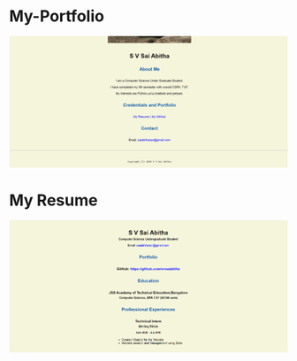 # My-Portfolio
![Database](https://github.com/svsaiabitha/My-Portfolio/blob/master/screen%20shots/Capture.PNG)
# My Resume
![Database](https://github.com/svsaiabitha/My-Portfolio/blob/master/screen%20shots/Capture1.PNG)
